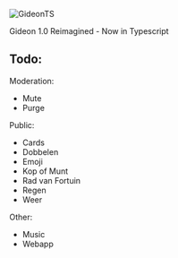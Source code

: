 ![GideonTS](https://socialify.git.ci/20Koen02/GideonTS/image?description=1&font=Inter&forks=1&issues=1&language=1&logo=https%3A%2F%2Fi.postimg.cc%2F5970s60k%2FPin-Clipart-com-coin-stack-clipart-1732966.png&owner=1&pattern=Circuit%20Board&pulls=1&stargazers=1&theme=Dark)

Gideon 1.0 Reimagined - Now in Typescript


## Todo:
Moderation:
- Mute
- Purge

Public:
- Cards
- Dobbelen
- Emoji
- Kop of Munt
- Rad van Fortuin
- Regen
- Weer

Other: 
- Music
- Webapp

